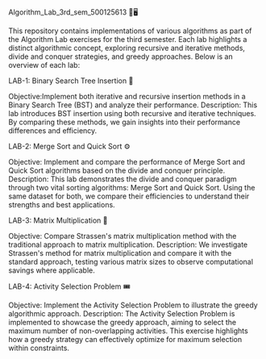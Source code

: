 Algorithm_Lab_3rd_sem_500125613 📖🖥️

This repository contains implementations of various algorithms as part of the Algorithm Lab exercises for the third semester. Each lab highlights a distinct algorithmic concept, exploring recursive and iterative methods, divide and conquer strategies, and greedy approaches. Below is an overview of each lab:


LAB-1: Binary Search Tree Insertion 🌲

Objective:Implement both iterative and recursive insertion methods in a Binary Search Tree (BST) and analyze their performance.
Description:
This lab introduces BST insertion using both recursive and iterative techniques. By comparing these methods, we gain insights into their performance differences and efficiency.


LAB-2: Merge Sort and Quick Sort ⚙️

Objective:
Implement and compare the performance of Merge Sort and Quick Sort algorithms based on the divide and conquer principle.
Description:
This lab demonstrates the divide and conquer paradigm through two vital sorting algorithms: Merge Sort and Quick Sort. Using the same dataset for both, we compare their efficiencies to understand their strengths and best applications.


LAB-3: Matrix Multiplication 🔢

Objective:
Compare Strassen's matrix multiplication method with the traditional approach to matrix multiplication.
Description:
We investigate Strassen's method for matrix multiplication and compare it with the standard approach, testing various matrix sizes to observe computational savings where applicable.


LAB-4: Activity Selection Problem 🎟️

Objective:
Implement the Activity Selection Problem to illustrate the greedy algorithmic approach.
Description:
The Activity Selection Problem is implemented to showcase the greedy approach, aiming to select the maximum number of non-overlapping activities. This exercise highlights how a greedy strategy can effectively optimize for maximum selection within constraints.
